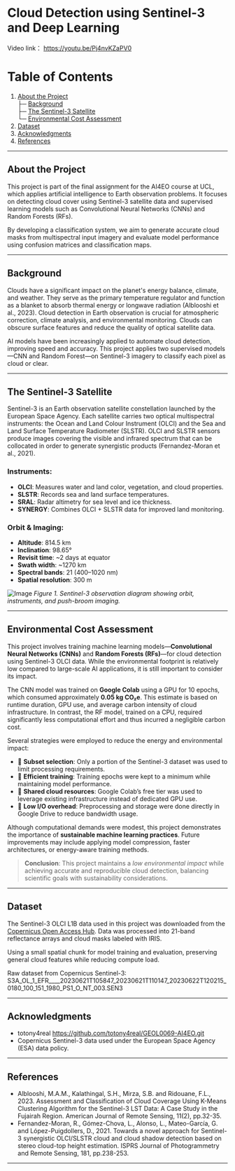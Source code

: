 #  Cloud Detection using Sentinel-3 and Deep Learning
Video link： https://youtu.be/Pj4nvKZaPV0
#  Table of Contents

1. [About the Project](#about-the-project)  
   ├─ [Background](#background)  
   ├─ [The Sentinel-3 Satellite](#the-sentinel-3-satellite)  
   └─ [Environmental Cost Assessment](#environmental-cost-assessment)  
2. [Dataset](#dataset)   
3. [Acknowledgments](#acknowledgments)  
4. [References](#references)  

---

##  About the Project

This project is part of the final assignment for the AI4EO course at UCL, which applies artificial intelligence to Earth observation problems. It focuses on detecting cloud cover using Sentinel-3 satellite data and supervised learning models such as Convolutional Neural Networks (CNNs) and Random Forests (RFs).

By developing a classification system, we aim to generate accurate cloud masks from multispectral input imagery and evaluate model performance using confusion matrices and classification maps.

---

##  Background

Clouds have a significant impact on the planet's energy balance, climate, and weather. They serve as the primary temperature regulator and function as a blanket to absorb thermal energy or longwave radiation (Alblooshi et al., 2023). Cloud detection in Earth observation is crucial for atmospheric correction, climate analysis, and environmental monitoring. Clouds can obscure surface features and reduce the quality of optical satellite data. 

AI models have been increasingly applied to automate cloud detection, improving speed and accuracy. This project applies two supervised models—CNN and Random Forest—on Sentinel-3 imagery to classify each pixel as cloud or clear.

---

##  The Sentinel-3 Satellite

Sentinel-3 is an Earth observation satellite constellation launched by the European Space Agency. Each satellite carries two optical multispectral instruments: the Ocean and Land Colour Instrument (OLCI) and the Sea and Land Surface Temperature Radiometer (SLSTR). OLCI and SLSTR sensors produce images covering the visible and infrared spectrum that can be collocated in order to generate synergistic products (Fernandez-Moran et al., 2021).

### Instruments:
- **OLCI**: Measures water and land color, vegetation, and cloud properties.
- **SLSTR**: Records sea and land surface temperatures.
- **SRAL**: Radar altimetry for sea level and ice thickness.
- **SYNERGY**: Combines OLCI + SLSTR data for improved land monitoring.

### Orbit & Imaging:
- **Altitude**: 814.5 km  
- **Inclination**: 98.65°  
- **Revisit time**: ~2 days at equator  
- **Swath width**: ~1270 km  
- **Spectral bands**: 21 (400–1020 nm)  
- **Spatial resolution**: 300 m  

![Image](https://github.com/user-attachments/assets/ac35a764-c6ae-402b-806a-1b5f86be6aae) 
*Figure 1. Sentinel-3 observation diagram showing orbit, instruments, and push-broom imaging.*

---

## Environmental Cost Assessment

This project involves training machine learning models—**Convolutional Neural Networks (CNNs)** and **Random Forests (RFs)**—for cloud detection using Sentinel-3 OLCI data. While the environmental footprint is relatively low compared to large-scale AI applications, it is still important to consider its impact.

The CNN model was trained on **Google Colab** using a GPU for 10 epochs, which consumed approximately **0.05 kg CO₂e**. This estimate is based on runtime duration, GPU use, and average carbon intensity of cloud infrastructure. In contrast, the RF model, trained on a CPU, required significantly less computational effort and thus incurred a negligible carbon cost.

Several strategies were employed to reduce the energy and environmental impact:

- 🔹 **Subset selection**: Only a portion of the Sentinel-3 dataset was used to limit processing requirements.
- 🔹 **Efficient training**: Training epochs were kept to a minimum while maintaining model performance.
- 🔹 **Shared cloud resources**: Google Colab’s free tier was used to leverage existing infrastructure instead of dedicated GPU use.
- 🔹 **Low I/O overhead**: Preprocessing and storage were done directly in Google Drive to reduce bandwidth usage.

Although computational demands were modest, this project demonstrates the importance of **sustainable machine learning practices**. Future improvements may include applying model compression, faster architectures, or energy-aware training methods.

> **Conclusion**: This project maintains a *low environmental impact* while achieving accurate and reproducible cloud detection, balancing scientific goals with sustainability considerations.



---

##  Dataset

The Sentinel-3 OLCI L1B data used in this project was downloaded from the [Copernicus Open Access Hub](https://dataspace.copernicus.eu/). Data was processed into 21-band reflectance arrays and cloud masks labeled with IRIS.

Using a small spatial chunk for model training and evaluation, preserving general cloud features while reducing compute load.

Raw dataset from Copernicus Sentinel-3: S3A_OL_1_EFR____20230621T105847_20230621T110147_20230622T120215_0180_100_151_1980_PS1_O_NT_003.SEN3

---

##  Acknowledgments

- totony4real https://github.com/totony4real/GEOL0069-AI4EO.git
- Copernicus Sentinel-3 data used under the European Space Agency (ESA) data policy.

---

##  References

- Alblooshi, M.A.M., Kalathingal, S.H., Mirza, S.B. and Ridouane, F.L., 2023. Assessment and Classification of Cloud Coverage Using K-Means Clustering Algorithm for the Sentinel-3 LST Data: A Case Study in the Fujairah Region. American Journal of Remote Sensing, 11(2), pp.32-35.    
- Fernandez-Moran, R., Gómez-Chova, L., Alonso, L., Mateo-García, G. and López-Puigdollers, D., 2021. Towards a novel approach for Sentinel-3 synergistic OLCI/SLSTR cloud and cloud shadow detection based on stereo cloud-top height estimation. ISPRS Journal of Photogrammetry and Remote Sensing, 181, pp.238-253.

---

